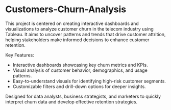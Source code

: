 # Customers-Churn-Analysis
This project is centered on creating interactive dashboards and visualizations to analyze customer churn in the telecom industry using Tableau. It aims to uncover patterns and trends that drive customer attrition, helping stakeholders make informed decisions to enhance customer retention.

Key Features:

- Interactive dashboards showcasing key churn metrics and KPIs.
- Visual analysis of customer behavior, demographics, and usage patterns.
- Easy-to-understand visuals for identifying high-risk customer segments.
- Customizable filters and drill-down options for deeper insights.

Designed for data analysts, business strategists, and marketers to quickly interpret churn data and develop effective retention strategies.

